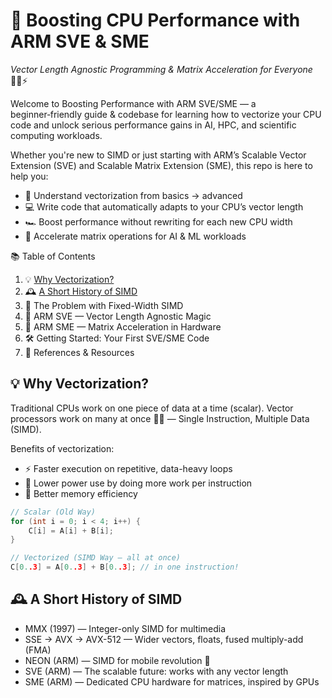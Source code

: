 # 🚀 Boosting CPU Performance with ARM SVE & SME
_Vector Length Agnostic Programming & Matrix Acceleration for Everyone_ 🧑‍💻⚡

Welcome to Boosting Performance with ARM SVE/SME — a beginner‑friendly guide & codebase for learning how to vectorize your CPU code and unlock serious performance gains in AI, HPC, and scientific computing workloads.

Whether you're new to SIMD or just starting with ARM’s Scalable Vector Extension (SVE) and Scalable Matrix Extension (SME), this repo is here to help you:

- 📜 Understand vectorization from basics → advanced
- 💻 Write code that automatically adapts to your CPU’s vector length
- 🏎️ Boost performance without rewriting for each new CPU width
- 🧠 Accelerate matrix operations for AI & ML workloads

📚 Table of Contents
1. 💡 [Why Vectorization?](#why)
2. 🕰 [A Short History of SIMD](#history)
3. 📏 The Problem with Fixed-Width SIMD
4. 🌱 ARM SVE — Vector Length Agnostic Magic
5. 🧮 ARM SME — Matrix Acceleration in Hardware
6. 🛠 Getting Started: Your First SVE/SME Code
7. 📖 References & Resources

<a name="why"></a>
## 💡 Why Vectorization?
Traditional CPUs work on one piece of data at a time (scalar).
Vector processors work on many at once 🏋️‍♂️ — Single Instruction, Multiple Data (SIMD).

Benefits of vectorization:

- ⚡ Faster execution on repetitive, data-heavy loops
- 🔋 Lower power use by doing more work per instruction
- 💾 Better memory efficiency

```C++
// Scalar (Old Way)
for (int i = 0; i < 4; i++) {
    C[i] = A[i] + B[i];
}

// Vectorized (SIMD Way — all at once)
C[0..3] = A[0..3] + B[0..3]; // in one instruction!
```
<a name="history"></a>
## 🕰 A Short History of SIMD
- MMX (1997) — Integer-only SIMD for multimedia
- SSE → AVX → AVX-512 — Wider vectors, floats, fused multiply-add (FMA)
- NEON (ARM) — SIMD for mobile revolution 📱
- SVE (ARM) — The scalable future: works with any vector length
- SME (ARM) — Dedicated CPU hardware for matrices, inspired by GPUs







